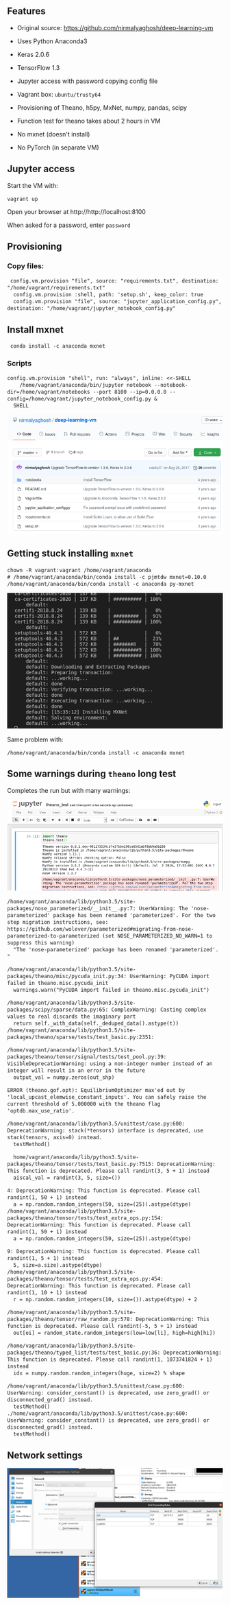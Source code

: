 ## Features

*  Original source: https://github.com/nirmalyaghosh/deep-learning-vm

* Uses Python Anaconda3
* Keras 2.0.6
* TensorFlow 1.3
* Jupyter access with password copying config file
* Vagrant box: `ubuntu/trusty64`
* Provisioning of Theano, h5py, MxNet, numpy, pandas, scipy
* Function test for theano takes about 2 hours in VM
* No mxnet (doesn't install)
* No PyTorch (in separate VM)




## Jupyter access
Start the VM with:

```
vagrant up
```

Open your browser at http://http://localhost:8100

When asked for a password, enter `password`



## Provisioning

### Copy files:

```
 config.vm.provision "file", source: "requirements.txt", destination: "/home/vagrant/requirements.txt"
  config.vm.provision :shell, path: 'setup.sh', keep_color: true
  config.vm.provision "file", source: "jupyter_application_config.py", destination: "/home/vagrant/jupyter_notebook_config.py"
```


## Install mxnet

```
 conda install -c anaconda mxnet 
```



### Scripts

```
config.vm.provision "shell", run: "always", inline: <<-SHELL
    /home/vagrant/anaconda/bin/jupyter notebook --notebook-dir=/home/vagrant/notebooks --port 8100 --ip=0.0.0.0 --config=/home/vagrant/jupyter_notebook_config.py &
  SHELL
```


![image-20210107111546287](assets/BUILD/image-20210107111546287.png)



## Getting stuck installing `mxnet`

```
chown -R vagrant:vagrant /home/vagrant/anaconda
# /home/vagrant/anaconda/bin/conda install -c pjmtdw mxnet=0.10.0
/home/vagrant/anaconda/bin/conda install -c anaconda py-mxnet
```


![image-20210108122022363](assets/BUILD/image-20210108122022363.png)



Same problem with:

```
/home/vagrant/anaconda/bin/conda install -c anaconda mxnet
```



## Some warnings during `theano` long test

Completes the run but with many warnings:

![image-20210107134758692](assets/BUILD/image-20210107134758692.png)


```
/home/vagrant/anaconda/lib/python3.5/site-packages/nose_parameterized/__init__.py:7: UserWarning: The 'nose-parameterized' package has been renamed 'parameterized'. For the two step migration instructions, see: https://github.com/wolever/parameterized#migrating-from-nose-parameterized-to-parameterized (set NOSE_PARAMETERIZED_NO_WARN=1 to suppress this warning)
  "The 'nose-parameterized' package has been renamed 'parameterized'. "
```

```
/home/vagrant/anaconda/lib/python3.5/site-packages/theano/misc/pycuda_init.py:34: UserWarning: PyCUDA import failed in theano.misc.pycuda_init
  warnings.warn("PyCUDA import failed in theano.misc.pycuda_init")
```



```
/home/vagrant/anaconda/lib/python3.5/site-packages/scipy/sparse/data.py:65: ComplexWarning: Casting complex values to real discards the imaginary part
  return self._with_data(self._deduped_data().astype(t))
/home/vagrant/anaconda/lib/python3.5/site-packages/theano/sparse/tests/test_basic.py:2351:
```

```
/home/vagrant/anaconda/lib/python3.5/site-packages/theano/tensor/signal/tests/test_pool.py:39: VisibleDeprecationWarning: using a non-integer number instead of an integer will result in an error in the future
  output_val = numpy.zeros(out_shp)
```

```
ERROR (theano.gof.opt): EquilibriumOptimizer max'ed out by 'local_upcast_elemwise_constant_inputs'. You can safely raise the current threshold of 5.000000 with the theano flag 'optdb.max_use_ratio'.
```

```
/home/vagrant/anaconda/lib/python3.5/unittest/case.py:600: DeprecationWarning: stack(*tensors) interface is deprecated, use stack(tensors, axis=0) instead.
  testMethod()
```

```
  home/vagrant/anaconda/lib/python3.5/site-packages/theano/tensor/tests/test_basic.py:7515: DeprecationWarning: This function is deprecated. Please call randint(3, 5 + 1) instead
  aiscal_val = randint(3, 5, size=())
```

```
4: DeprecationWarning: This function is deprecated. Please call randint(1, 50 + 1) instead
  a = np.random.random_integers(50, size=(25)).astype(dtype)
/home/vagrant/anaconda/lib/python3.5/site-packages/theano/tensor/tests/test_extra_ops.py:154: DeprecationWarning: This function is deprecated. Please call randint(1, 50 + 1) instead
  a = np.random.random_integers(50, size=(25)).astype(dtype)
```

```
9: DeprecationWarning: This function is deprecated. Please call randint(1, 5 + 1) instead
  5, size=a.size).astype(dtype)
/home/vagrant/anaconda/lib/python3.5/site-packages/theano/tensor/tests/test_extra_ops.py:454: DeprecationWarning: This function is deprecated. Please call randint(1, 10 + 1) instead
  r = np.random.random_integers(10, size=()).astype(dtype) + 2
```

```
/home/vagrant/anaconda/lib/python3.5/site-packages/theano/tensor/raw_random.py:578: DeprecationWarning: This function is deprecated. Please call randint(-5, 5 + 1) instead
  out[oi] = random_state.random_integers(low=low[li], high=high[hi])
```

```
/home/vagrant/anaconda/lib/python3.5/site-packages/theano/typed_list/tests/test_basic.py:36: DeprecationWarning: This function is deprecated. Please call randint(1, 1073741824 + 1) instead
  idx = numpy.random.random_integers(huge, size=2) % shape
```


```
/home/vagrant/anaconda/lib/python3.5/unittest/case.py:600: UserWarning: consider_constant() is deprecated, use zero_grad() or disconnected_grad() instead.
  testMethod()
./home/vagrant/anaconda/lib/python3.5/unittest/case.py:600: UserWarning: consider_constant() is deprecated, use zero_grad() or disconnected_grad() instead.
  testMethod()
```



## Network settings

![image-20210114120653852](assets/BUILD/image-20210114120653852.png)